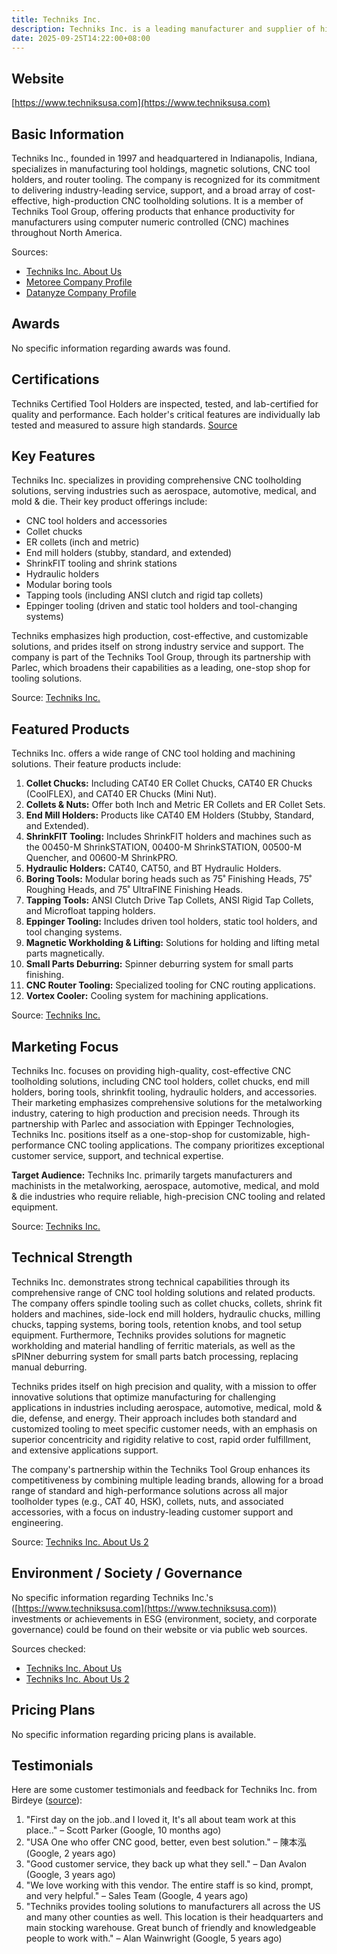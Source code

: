 ```yaml
---
title: Techniks Inc.
description: Techniks Inc. is a leading manufacturer and supplier of high-quality CNC tooling solutions, including toolholding, magnetic solutions, and router tooling, serving manufacturers across North America since 1997. Based in Indianapolis, Indiana, the company focuses on providing innovative, productivity-enhancing products for the metalworking industry.
date: 2025-09-25T14:22:00+08:00
---
```


## Website

[https://www.techniksusa.com](https://www.techniksusa.com)

## Basic Information

Techniks Inc., founded in 1997 and headquartered in Indianapolis, Indiana, specializes in manufacturing tool holdings, magnetic solutions, CNC tool holders, and router tooling. The company is recognized for its commitment to delivering industry-leading service, support, and a broad array of cost-effective, high-production CNC toolholding solutions. It is a member of Techniks Tool Group, offering products that enhance productivity for manufacturers using computer numeric controlled (CNC) machines throughout North America.

Sources:
- [Techniks Inc. About Us](https://www.techniksusa.com/about-us-2/)
- [Metoree Company Profile](https://us.metoree.com/companies/147899/)
- [Datanyze Company Profile](https://www.datanyze.com/companies/techniks/192479356)

## Awards

No specific information regarding awards was found.

## Certifications

Techniks Certified Tool Holders are inspected, tested, and lab-certified for quality and performance. Each holder's critical features are individually lab tested and measured to assure high standards.
[Source](https://www.techniksusa.com/tool-holders/)

## Key Features

Techniks Inc. specializes in providing comprehensive CNC toolholding solutions, serving industries such as aerospace, automotive, medical, and mold & die. Their key product offerings include:

- CNC tool holders and accessories
- Collet chucks
- ER collets (inch and metric)
- End mill holders (stubby, standard, and extended)
- ShrinkFIT tooling and shrink stations
- Hydraulic holders
- Modular boring tools
- Tapping tools (including ANSI clutch and rigid tap collets)
- Eppinger tooling (driven and static tool holders and tool-changing systems)

Techniks emphasizes high production, cost-effective, and customizable solutions, and prides itself on strong industry service and support. The company is part of the Techniks Tool Group, through its partnership with Parlec, which broadens their capabilities as a leading, one-stop shop for tooling solutions.

Source: [Techniks Inc.](https://www.techniksusa.com/)

## Featured Products

Techniks Inc. offers a wide range of CNC tool holding and machining solutions. Their feature products include:

1. **Collet Chucks:** Including CAT40 ER Collet Chucks, CAT40 ER Chucks (CoolFLEX), and CAT40 ER Chucks (Mini Nut).
2. **Collets & Nuts:** Offer both Inch and Metric ER Collets and ER Collet Sets.
3. **End Mill Holders:** Products like CAT40 EM Holders (Stubby, Standard, and Extended).
4. **ShrinkFIT Tooling:** Includes ShrinkFIT holders and machines such as the 00450-M ShrinkSTATION, 00400-M ShrinkSTATION, 00500-M Quencher, and 00600-M ShrinkPRO.
5. **Hydraulic Holders:** CAT40, CAT50, and BT Hydraulic Holders.
6. **Boring Tools:** Modular boring heads such as 75˚ Finishing Heads, 75˚ Roughing Heads, and 75˚ UltraFINE Finishing Heads.
7. **Tapping Tools:** ANSI Clutch Drive Tap Collets, ANSI Rigid Tap Collets, and Microfloat tapping holders.
8. **Eppinger Tooling:** Includes driven tool holders, static tool holders, and tool changing systems.
9. **Magnetic Workholding & Lifting:** Solutions for holding and lifting metal parts magnetically.
10. **Small Parts Deburring:** Spinner deburring system for small parts finishing.
11. **CNC Router Tooling:** Specialized tooling for CNC routing applications.
12. **Vortex Cooler:** Cooling system for machining applications.

Source: [Techniks Inc.](https://www.techniksusa.com)

## Marketing Focus

Techniks Inc. focuses on providing high-quality, cost-effective CNC toolholding solutions, including CNC tool holders, collet chucks, end mill holders, boring tools, shrinkfit tooling, hydraulic holders, and accessories. Their marketing emphasizes comprehensive solutions for the metalworking industry, catering to high production and precision needs. Through its partnership with Parlec and association with Eppinger Technologies, Techniks Inc. positions itself as a one-stop-shop for customizable, high-performance CNC tooling applications. The company prioritizes exceptional customer service, support, and technical expertise.

**Target Audience:**
Techniks Inc. primarily targets manufacturers and machinists in the metalworking, aerospace, automotive, medical, and mold & die industries who require reliable, high-precision CNC tooling and related equipment.

Source: [Techniks Inc.](https://www.techniksusa.com)

## Technical Strength

Techniks Inc. demonstrates strong technical capabilities through its comprehensive range of CNC tool holding solutions and related products. The company offers spindle tooling such as collet chucks, collets, shrink fit holders and machines, side-lock end mill holders, hydraulic chucks, milling chucks, tapping systems, boring tools, retention knobs, and tool setup equipment. Furthermore, Techniks provides solutions for magnetic workholding and material handling of ferritic materials, as well as the sPINner deburring system for small parts batch processing, replacing manual deburring.

Techniks prides itself on high precision and quality, with a mission to offer innovative solutions that optimize manufacturing for challenging applications in industries including aerospace, automotive, medical, mold & die, defense, and energy. Their approach includes both standard and customized tooling to meet specific customer needs, with an emphasis on superior concentricity and rigidity relative to cost, rapid order fulfillment, and extensive applications support.

The company's partnership within the Techniks Tool Group enhances its competitiveness by combining multiple leading brands, allowing for a broad range of standard and high-performance solutions across all major toolholder types (e.g., CAT 40, HSK), collets, nuts, and associated accessories, with a focus on industry-leading customer support and engineering.

Source: [Techniks Inc. About Us 2](https://www.techniksusa.com/about-us-2/)

## Environment / Society / Governance

No specific information regarding Techniks Inc.'s ([https://www.techniksusa.com](https://www.techniksusa.com)) investments or achievements in ESG (environment, society, and corporate governance) could be found on their website or via public web sources.

Sources checked:
- [Techniks Inc. About Us](https://www.techniksusa.com/about-us/)
- [Techniks Inc. About Us 2](https://www.techniksusa.com/about-us-2/)

## Pricing Plans

No specific information regarding pricing plans is available.

## Testimonials

Here are some customer testimonials and feedback for Techniks Inc. from Birdeye ([source](https://reviews.birdeye.com/techniks-150536304138465)):

1. "First day on the job..and I loved it, It's all about team work at this place.." – Scott Parker (Google, 10 months ago)
2. "USA One who offer CNC good, better, even best solution." – 陳本泓 (Google, 2 years ago)
3. "Good customer service, they back up what they sell." – Dan Avalon (Google, 3 years ago)
4. "We love working with this vendor. The entire staff is so kind, prompt, and very helpful." – Sales Team (Google, 4 years ago)
5. "Techniks provides tooling solutions to manufacturers all across the US and many other counties as well. This location is their headquarters and main stocking warehouse. Great bunch of friendly and knowledgeable people to work with." – Alan Wainwright (Google, 5 years ago)